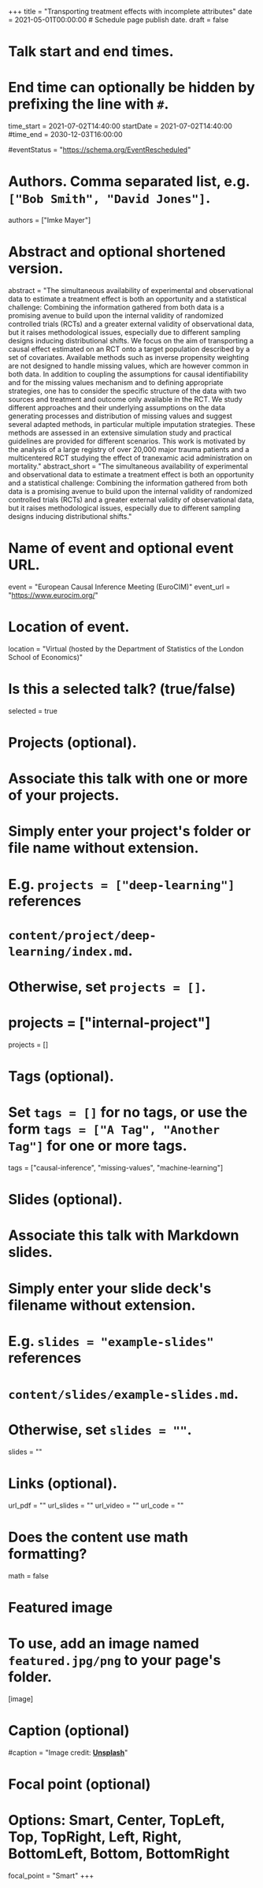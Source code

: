 +++
title = "Transporting treatment effects with incomplete attributes"
date = 2021-05-01T00:00:00  # Schedule page publish date.
draft = false

# Talk start and end times.
#   End time can optionally be hidden by prefixing the line with `#`.
time_start = 2021-07-02T14:40:00
startDate = 2021-07-02T14:40:00
#time_end = 2030-12-03T16:00:00

#eventStatus = "https://schema.org/EventRescheduled"

# Authors. Comma separated list, e.g. `["Bob Smith", "David Jones"]`.
authors = ["Imke Mayer"]

# Abstract and optional shortened version.
abstract = "The simultaneous availability of experimental and observational data to estimate a treatment effect is both an opportunity and a statistical challenge: Combining the information gathered from both data is a promising avenue to build upon the internal validity of randomized controlled trials (RCTs) and a greater external validity of observational data, but it raises methodological issues, especially due to different sampling designs inducing distributional shifts. We focus on the aim of transporting a causal effect estimated on an RCT onto a target population described by a set of covariates. Available methods such as inverse propensity weighting are not designed to handle missing values, which are however common in both data. In addition to coupling the assumptions for causal identifiability and for the missing values mechanism and to defining appropriate strategies, one has to consider the specific structure of the data with two sources and treatment and outcome only available in the RCT. We study different approaches and their underlying assumptions on the data generating processes and distribution of missing values and suggest several adapted methods, in particular multiple imputation strategies. These methods are assessed in an extensive simulation study and practical guidelines are provided for different scenarios. This work is motivated by the analysis of a large registry of over 20,000 major trauma patients and a multicentered RCT studying the effect of tranexamic acid administration on mortality."
abstract_short = "The simultaneous availability of experimental and observational data to estimate a treatment effect is both an opportunity and a statistical challenge: Combining the information gathered from both data is a promising avenue to build upon the internal validity of randomized controlled trials (RCTs) and a greater external validity of observational data, but it raises methodological issues, especially due to different sampling designs inducing distributional shifts."

# Name of event and optional event URL.
event = "European Causal Inference Meeting (EuroCIM)"
event_url = "https://www.eurocim.org/"

# Location of event.
location = "Virtual (hosted by the Department of Statistics of the London School of Economics)"

# Is this a selected talk? (true/false)
selected = true

# Projects (optional).
#   Associate this talk with one or more of your projects.
#   Simply enter your project's folder or file name without extension.
#   E.g. `projects = ["deep-learning"]` references
#   `content/project/deep-learning/index.md`.
#   Otherwise, set `projects = []`.
# projects = ["internal-project"]
projects = []

# Tags (optional).
#   Set `tags = []` for no tags, or use the form `tags = ["A Tag", "Another Tag"]` for one or more tags.
tags = ["causal-inference", "missing-values", "machine-learning"]

# Slides (optional).
#   Associate this talk with Markdown slides.
#   Simply enter your slide deck's filename without extension.
#   E.g. `slides = "example-slides"` references
#   `content/slides/example-slides.md`.
#   Otherwise, set `slides = ""`.
slides = ""

# Links (optional).
url_pdf = ""
url_slides = ""
url_video = ""
url_code = ""

# Does the content use math formatting?
math = false

# Featured image
# To use, add an image named `featured.jpg/png` to your page's folder.
[image]
  # Caption (optional)
  #caption = "Image credit: [**Unsplash**](https://unsplash.com/photos/bzdhc5b3Bxs)"

  # Focal point (optional)
  # Options: Smart, Center, TopLeft, Top, TopRight, Left, Right, BottomLeft, Bottom, BottomRight
  focal_point = "Smart"
+++
